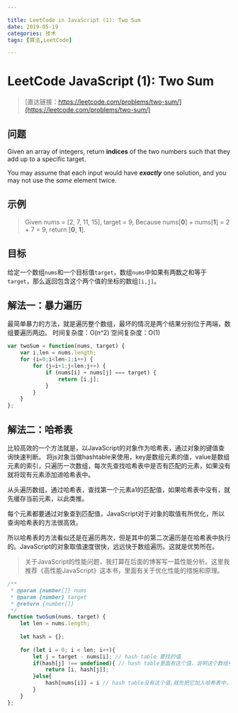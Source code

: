 ```yaml
---

title: LeetCode in JavaScript (1): Two Sum
date: 2019-05-19
categories: 技术
tags: [算法,LeetCode]

---
```



# LeetCode JavaScript (1): Two Sum

> [直达链接：https://leetcode.com/problems/two-sum/](https://leetcode.com/problems/two-sum/)

## 问题
Given an array of integers, return  **indices**  of the two numbers such that they add up to a specific target.

You may assume that each input would have  **_exactly_**  one solution, and you may not use the  _same_  element twice.

## 示例

> Given nums = [2, 7, 11, 15], target = 9,
> Because nums[**0**] + nums[**1**] = 2 + 7 = 9,
> return [**0**, **1**].


## 目标
给定一个数组`nums`和一个目标值`target`，数组`nums`中如果有两数之和等于`target`，那么返回包含这个两个值的坐标的数组`[i,j]`。

## 解法一：暴力遍历

最简单暴力的方法，就是遍历整个数组，最坏的情况是两个结果分别位于两端，数组要遍历两边。
时间复杂度：O(n^2)
空间复杂度：O(1)

```js
var twoSum = function(nums, target) {
    var i,len = nums.length;
    for (i=0;i<len-1;i++) {
        for (j=i+1;j<len;j++) {
            if (nums[i] + nums[j] === target) {
                return [i,j];
            }
        }
    }
};
```

## 解法二：哈希表

比较高效的一个方法就是，以JavaScript的对象作为哈希表，通过对象的键值查询快速判断。
将js对象当做hashtable来使用，key是数组元素的值，value是数组元素的索引，只遍历一次数组，每次先查找哈希表中是否有匹配的元素，如果没有就将现有元素添加进哈希表中。

从头遍历数组，通过哈希表，查找第一个元素a1的匹配值，如果哈希表中没有，就先缓存当前元素，以此类推。

每个元素都要通过对象查到匹配值，JavaScript对于对象的取值有所优化，所以查询哈希表的方法很高效。

所以哈希表的方法看似还是在遍历两次，但是其中的第二次遍历是在哈希表中执行的。JavaScript的对象取值速度很快，远远快于数组遍历。这就是优势所在。

> 关于JavaScript的性能问题，我打算在后面的博客写一篇性能分析。这里我推荐《高性能JavaScript》这本书，里面有关于优化性能的措施和原理。

```js
/**
 * @param {number[]} nums
 * @param {number} target
 * @return {number[]}
 */
function twoSum(nums, target) {
    let len = nums.length;
    
    let hash = {};
    
    for (let i = 0; i < len; i++){
        let j = target - nums[i]; // hash table 要找的值
        if(hash[j] !== undefined){ // hash table里面有这个值，说明这个数组中存在匹配nums[i]的另一个数nums[j]
            return [i, hash[j]];
        }else{
            hash[nums[i]] = i // hash table没有这个值,就先把它加入哈希表中，缓存。
        }
    }
};
```
<!--stackedit_data:
eyJoaXN0b3J5IjpbMTMyNTczODkzMSw4NDcyMzU5NTVdfQ==
-->